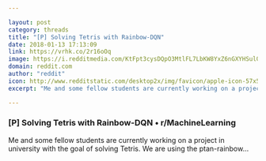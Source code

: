 ```yaml
---

layout: post
category: threads
title: "[P] Solving Tetris with Rainbow-DQN"
date: 2018-01-13 17:13:09
link: https://vrhk.co/2r16oOq
image: https://i.redditmedia.com/KtFpt3cysDQpO3MtlFL7LbKW8YxZ6nGXYHSul0Wuf98.jpg?w=216&s=fa8dcb2ed0d5d4270d121b56a924fbe4
domain: reddit.com
author: "reddit"
icon: http://www.redditstatic.com/desktop2x/img/favicon/apple-icon-57x57.png
excerpt: "Me and some fellow students are currently working on a project in university with the goal of solving Tetris. We are using the ptan-rainbow..."

---
```


### [P] Solving Tetris with Rainbow-DQN • r/MachineLearning

Me and some fellow students are currently working on a project in university with the goal of solving Tetris. We are using the ptan-rainbow...